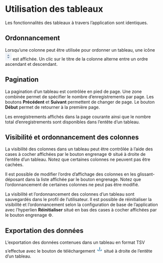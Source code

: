 # Utilisation des tableaux

Les fonctionnalités des tableaux à travers l’application sont identiques.

## Ordonnancement

Lorsqu’une colonne peut être utilisée pour ordonner un tableau, une icône ![chevron haut-bas](updown_caret.png) est affichée. Un clic sur le titre de la colonne alterne entre un ordre ascendant et descendant.

## Pagination

La pagination d’un tableau est contrôlée en pied de page. Une zone combinée permet de spécifier le nombre d’enregistrements par page. Les boutons **Précédent** et **Suivant** permettent de changer de page. Le bouton **Début** permet de retourner à la première page.

Les enregistrements affichés dans la page courante ainsi que le nombre total d’enregistrements sont disponibles dans l’entête d’un tableau.

## Visibilité et ordonnancement des colonnes

La visibilité des colonnes dans un tableau peut être contrôlée à l’aide des cases à cocher affichées par le bouton engrenage ⚙ situé à droite de l’entête d’un tableau. Notez que certaines colonnes ne peuvent pas être cachées.

Il est possible de modifier l’ordre d’affichage des colonnes en les glissant-déposant dans la liste affichée par le bouton engrenage. Notez que l’ordonnancement de certaines colonnes ne peut pas être modifié.

La visibilité et l’ordonnancement des colonnes d’un tableau sont sauvegardés dans le profil de l’utilisateur. Il est possible de réinitialiser la visibilité et l’ordonnancement selon la configuration de base de l’application avec l’hyperlien **Réinitialiser** situé en bas des cases à cocher affichées par le bouton engrenage ⚙.

## Exportation des données

L’exportation des données contenues dans un tableau en format TSV s’effectue avec le bouton de téléchargement ![bouton de téléchargement](download_button.png) situé à droite de l’entête d’un tableau.
